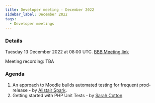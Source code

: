 ```yaml
---
title: Developer meeting - December 2022
sidebar_label: December 2022
tags:
  - Developer meetings
---
```


### Details

Tuesday 13 December 2022 at 08:00 UTC.
[BBB Meeting link](https://moodle.org/mod/bigbluebuttonbn/view.php?id=8596)

Meeting recording: TBA

### Agenda

1. An approach to Moodle builds automated testing for frequent prod-release - by [Alistair Spark](https://moodle.org/user/profile.php?id=1434260).
2. Getting started with PHP Unit Tests - by [Sarah Cotton](https://moodle.org/user/profile.php?id=1595379).
